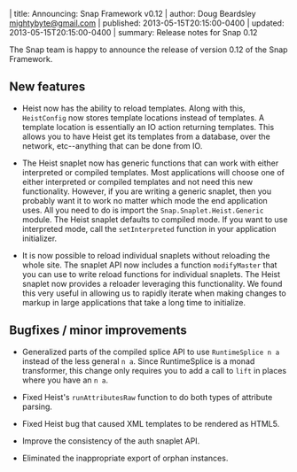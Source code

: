 | title: Announcing: Snap Framework v0.12
| author: Doug Beardsley <mightybyte@gmail.com>
| published: 2013-05-15T20:15:00-0400
| updated:   2013-05-15T20:15:00-0400
| summary: Release notes for Snap 0.12

The Snap team is happy to announce the release of version 0.12 of the Snap
Framework.

## New features

  - Heist now has the ability to reload templates.  Along with this,
    `HeistConfig` now stores template locations instead of templates.  A
    template location is essentially an IO action returning templates.  This
    allows you to have Heist get its templates from a database, over the
    network, etc--anything that can be done from IO.

  - The Heist snaplet now has generic functions that can work with either
    interpreted or compiled templates.  Most applications will choose one of
    either interpreted or compiled templates and not need this new
    functionality.  However, if you are writing a generic snaplet, then you
    probably want it to work no matter which mode the end application uses.
    All you need to do is import the `Snap.Snaplet.Heist.Generic ` module.
    The Heist snaplet defaults to compiled mode.  If you want to use
    interpreted mode, call the `setInterpreted` function in your application
    initializer.

  - It is now possible to reload individual snaplets without reloading the
    whole site.  The snaplet API now includes a function `modifyMaster` that
    you can use to write reload functions for individual snaplets.  The Heist
    snaplet now provides a reloader leveraging this functionality.  We found
    this very useful in allowing us to rapidly iterate when making changes to
    markup in large applications that take a long time to initialize.

## Bugfixes / minor improvements

  - Generalized parts of the compiled splice API to use `RuntimeSplice n a`
    instead of the less general `n a`.  Since RuntimeSplice is a monad
    transformer, this change only requires you to add a call to `lift` in
    places where you have an `n a`.

  - Fixed Heist's `runAttributesRaw` function to do both types of attribute
    parsing.

  - Fixed Heist bug that caused XML templates to be rendered as HTML5.

  - Improve the consistency of the auth snaplet API.

  - Eliminated the inappropriate export of orphan instances.

